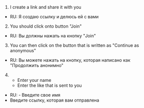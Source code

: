 1. I create a link and share it with you
  - RU: Я создаю ссылку и делюсь ей с вами
2. You should click onto button "Join" 
  - RU: Вы должны нажать на кнопку "Join"
3. You can then click on the button that is written as "Continue as anonymous"
  - RU: Вы можете нажать на кнопку, которая написано как "Продолжить анонимно"
4. - Enter your name
   - Enter the like that is sent to you
  - RU: - Введите свое имя
   - Введите ссылку, которая вам отправлена